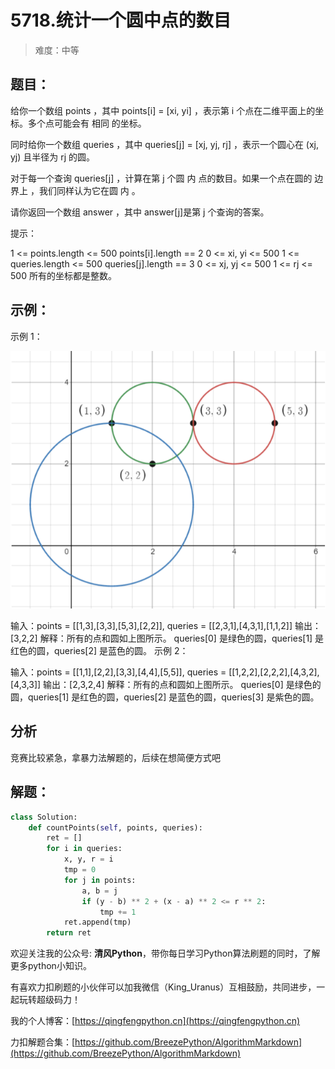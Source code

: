 # 5718.统计一个圆中点的数目
> 
> 
> 难度：中等

## 题目：

给你一个数组 points ，其中 points[i] = [xi, yi] ，表示第 i 个点在二维平面上的坐标。多个点可能会有 相同 的坐标。

同时给你一个数组 queries ，其中 queries[j] = [xj, yj, rj] ，表示一个圆心在 (xj, yj) 且半径为 rj 的圆。

对于每一个查询 queries[j] ，计算在第 j 个圆 内 点的数目。如果一个点在圆的 边界上 ，我们同样认为它在圆 内 。

请你返回一个数组 answer ，其中 answer[j]是第 j 个查询的答案。

提示：

1 <= points.length <= 500
points[i].length == 2
0 <= xi, yi <= 500
1 <= queries.length <= 500
queries[j].length == 3
0 <= xj, yj <= 500
1 <= rj <= 500
所有的坐标都是整数。

## 示例：

示例 1：

![](../../images/2021-04-17_23-59-55.png)

输入：points = [[1,3],[3,3],[5,3],[2,2]], queries = [[2,3,1],[4,3,1],[1,1,2]]
输出：[3,2,2]
解释：所有的点和圆如上图所示。
queries[0] 是绿色的圆，queries[1] 是红色的圆，queries[2] 是蓝色的圆。
示例 2：


输入：points = [[1,1],[2,2],[3,3],[4,4],[5,5]], queries = [[1,2,2],[2,2,2],[4,3,2],[4,3,3]]
输出：[2,3,2,4]
解释：所有的点和圆如上图所示。
queries[0] 是绿色的圆，queries[1] 是红色的圆，queries[2] 是蓝色的圆，queries[3] 是紫色的圆。
 



## 分析

竞赛比较紧急，拿暴力法解题的，后续在想简便方式吧

## 解题：

```python
class Solution:
    def countPoints(self, points, queries):
        ret = []
        for i in queries:
            x, y, r = i
            tmp = 0
            for j in points:
                a, b = j
                if (y - b) ** 2 + (x - a) ** 2 <= r ** 2:
                    tmp += 1
            ret.append(tmp)
        return ret

```

欢迎关注我的公众号: **清风Python**，带你每日学习Python算法刷题的同时，了解更多python小知识。

有喜欢力扣刷题的小伙伴可以加我微信（King_Uranus）互相鼓励，共同进步，一起玩转超级码力！

我的个人博客：[https://qingfengpython.cn](https://qingfengpython.cn)

力扣解题合集：[https://github.com/BreezePython/AlgorithmMarkdown](https://github.com/BreezePython/AlgorithmMarkdown)
